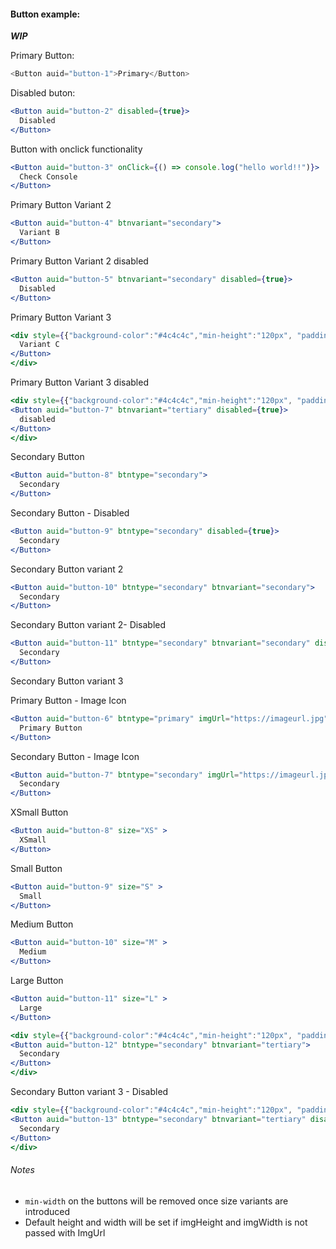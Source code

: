 #### Button example:

**_WIP_**

Primary Button:

```js
<Button auid="button-1">Primary</Button>
```

Disabled buton:

```jsx
<Button auid="button-2" disabled={true}>
  Disabled
</Button>
```

Button with onclick functionality

```jsx
<Button auid="button-3" onClick={() => console.log("hello world!!")}>
  Check Console
</Button>
```

Primary Button Variant 2

```jsx
<Button auid="button-4" btnvariant="secondary">
  Variant B
</Button>
```
Primary Button Variant 2 disabled

```jsx
<Button auid="button-5" btnvariant="secondary" disabled={true}>
  Disabled
</Button>
```
Primary Button Variant 3

```jsx
<div style={{"background-color":"#4c4c4c","min-height":"120px", "padding-top":"50px", "padding-left": "10px"}}><Button auid="button-6" btnvariant="tertiary">
  Variant C
</Button>
</div>
```
Primary Button Variant 3 disabled

```jsx
<div style={{"background-color":"#4c4c4c","min-height":"120px", "padding-top":"50px", "padding-left": "10px"}}>
<Button auid="button-7" btnvariant="tertiary" disabled={true}>
  disabled
</Button>
</div>
```
Secondary Button

```jsx
<Button auid="button-8" btntype="secondary">
  Secondary
</Button>
```

Secondary Button - Disabled

```jsx
<Button auid="button-9" btntype="secondary" disabled={true}>
  Secondary
</Button>
```
Secondary Button variant 2

```jsx
<Button auid="button-10" btntype="secondary" btnvariant="secondary">
  Secondary
</Button>
```

Secondary Button variant 2- Disabled

```jsx
<Button auid="button-11" btntype="secondary" btnvariant="secondary" disabled={true}>
  Secondary
</Button>
```
Secondary Button variant 3

Primary Button - Image Icon

```jsx
<Button auid="button-6" btntype="primary" imgUrl="https://imageurl.jpg" imgHeight="20px" imgWidth="35px">
  Primary Button
</Button>
```

Secondary Button - Image Icon

```jsx
<Button auid="button-7" btntype="secondary" imgUrl="https://imageurl.jpg" imgHeight="20px" imgWidth="35px">
  Secondary
</Button>
```

XSmall Button

```jsx
<Button auid="button-8" size="XS" >
  XSmall
</Button>
```

Small Button

```jsx
<Button auid="button-9" size="S" >
  Small
</Button>
```

Medium Button

```jsx
<Button auid="button-10" size="M" >
  Medium
</Button>
```

Large Button

```jsx
<Button auid="button-11" size="L" >
  Large
</Button>
```

```jsx
<div style={{"background-color":"#4c4c4c","min-height":"120px", "padding-top":"50px", "padding-left": "10px"}}>
<Button auid="button-12" btntype="secondary" btnvariant="tertiary">
  Secondary
</Button>
</div>
```

Secondary Button variant 3 - Disabled

```jsx
<div style={{"background-color":"#4c4c4c","min-height":"120px", "padding-top":"50px", "padding-left": "10px"}}>
<Button auid="button-13" btntype="secondary" btnvariant="tertiary" disabled={true}>
  Secondary
</Button>
</div>
```
###### Notes

* `min-width` on the buttons will be removed once size variants are introduced
* Default height and width will be set if imgHeight and imgWidth is not passed with ImgUrl
